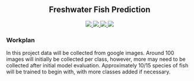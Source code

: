 <h2 align="center"> Freshwater Fish Prediction </h2>


<p align="center">
    <a href="https://www.python.org/doc/" alt="Python 3.8">
        <img src="https://img.shields.io/badge/python-v3.8+-blue.svg" />
    </a>
    <a href="https://github.com/mhaythornthwaite/Freshwater_Fish_Prediction/blob/main/LICENSE.md" alt="Licence">
        <img src="https://img.shields.io/badge/license-MIT-yellow.svg" />
    </a>
    <a href="https://github.com/mhaythornthwaite/Freshwater_Fish_Prediction/commits/main" alt="Commits">
        <img src="https://img.shields.io/github/last-commit/mhaythornthwaite/Freshwater_Fish_Prediction/main" />
    </a>
    <a href="https://github.com/mhaythornthwaite/Freshwater_Fish_Prediction" alt="Activity">
        <img src="https://img.shields.io/badge/contributions-welcome-orange.svg" />
    </a>
</p>

<h3> Workplan </h3>

<p>
	In this project data will be collected from google images. Around 100 images will initially be collected per class, however, more may need to be collected after initial model evaluation. Approximately 10/15 species of fish will be trained to begin with, with more classes added if necessary.

</p>

